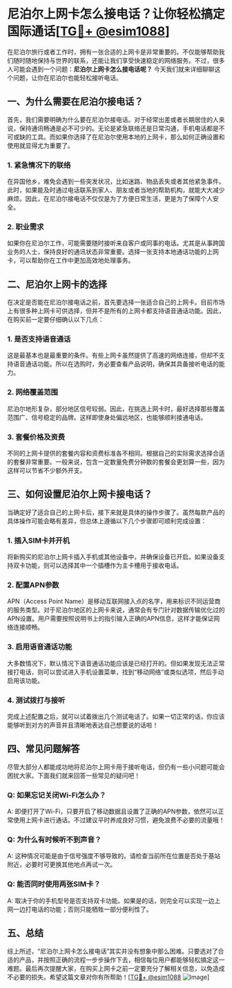 # 尼泊尔上网卡怎么接电话？让你轻松搞定国际通话[[TG💪+ @esim1088](https://t.me/s/esim1088)]

在尼泊尔旅行或者工作时，拥有一张合适的上网卡是非常重要的。不仅能够帮助我们随时随地保持与世界的联系，还能让我们享受快速稳定的网络服务。不过，很多人可能会遇到一个问题：**尼泊尔上网卡怎么接电话呢？** 今天我们就来详细聊聊这个问题，让你在尼泊尔也能轻松接听电话。

## 一、为什么需要在尼泊尔接电话？

首先，我们需要明确为什么要在尼泊尔接电话。对于经常出差或者长期居住的人来说，保持通讯畅通是必不可少的。无论是紧急联络还是日常沟通，手机电话都是不可或缺的工具。而如果你选择了在尼泊尔使用本地的上网卡，那么如何正确设置和使用就显得尤为重要了。

### 1. 紧急情况下的联络

在异国他乡，难免会遇到一些突发状况，比如迷路、物品丢失或者其他紧急事件。此时，如果能及时通过电话联系到家人、朋友或者当地的帮助机构，就能大大减少麻烦。因此，在尼泊尔接电话不仅仅是为了方便日常生活，更是为了保障个人安全。

### 2. 职业需求

如果你在尼泊尔工作，可能需要随时接听来自客户或同事的电话。尤其是从事跨国业务的人士，保持良好的通讯状态非常重要。选择一张支持本地通话功能的上网卡，可以帮助你在工作中更加高效地处理事务。

## 二、尼泊尔上网卡的选择

在决定是否能在尼泊尔接电话之前，首先要选择一张适合自己的上网卡。目前市场上有很多种上网卡可供选择，但并不是所有的上网卡都支持语音通话功能。因此，在购买前一定要仔细确认以下几点：

### 1. 是否支持语音通话

这是最基本也是最重要的条件。有些上网卡虽然提供了高速的网络连接，但却不支持语音通话功能。所以在选购时，务必要查看产品说明，确保其具备接听电话的能力。

### 2. 网络覆盖范围

尼泊尔地形复杂，部分地区信号较弱。因此，在挑选上网卡时，最好选择那些覆盖范围广、信号稳定的品牌。这样即使身处偏远地区，也能够顺利接通电话。

### 3. 套餐价格及资费

不同的上网卡提供的套餐内容和资费标准各不相同。根据自己的实际需求选择合适的套餐非常重要。一般来说，包含一定数量免费分钟数的套餐会更划算一些，因为这样可以节省不少额外开支。

## 三、如何设置尼泊尔上网卡接电话？

当确定好了适合自己的上网卡后，接下来就是具体的操作步骤了。虽然每款产品的具体操作可能会略有差异，但总体上遵循以下几个步骤即可顺利完成设置：

### 1. 插入SIM卡并开机

将新购买的尼泊尔上网卡插入手机或其他设备中，并确保设备已开启。如果设备支持双卡功能，则可以选择其中一个插槽作为主卡槽用于接收电话。

### 2. 配置APN参数

APN（Access Point Name）是移动互联网接入点的名字，用来标识不同运营商的服务类型。对于尼泊尔地区的上网卡来说，通常会有专门针对数据传输优化过的APN设置。用户需要按照说明书上的指引输入正确的APN信息，这样才能保证网络连接顺畅。

### 3. 启用语音通话功能

大多数情况下，默认情况下语音通话功能应该是已经打开的。但如果发现无法正常接打电话，则可以尝试进入手机设置菜单，找到“移动网络”或类似选项，然后手动启用该功能。

### 4. 测试拨打与接听

完成上述配置之后，就可以试着拨出几个测试电话了。如果一切正常的话，你应该能够听到对方的声音并且清晰地表达自己想要说的话啦！

## 四、常见问题解答

尽管大部分人都能成功地将尼泊尔上网卡用于接听电话，但仍有一些小问题可能会困扰大家。下面我们就来回答一些常见的疑问吧！

### Q: 如果忘记关闭Wi-Fi怎么办？
A: 即便打开了Wi-Fi，只要开启了移动数据且设置了正确的APN参数，依然可以正常使用上网卡进行通话。不过建议平时养成良好习惯，避免浪费不必要的流量哦！

### Q: 为什么有时候听不到声音？
A: 这种情况可能是由于信号强度不够导致的。请检查当前所在位置是否处于基站附近，必要时可更换其他地点再试一次。

### Q: 能否同时使用两张SIM卡？
A: 取决于你的手机型号是否支持双卡功能。如果是的话，则完全可以实现一边上网一边打电话的功能；否则只能牺牲一部分便利性了。

## 五、总结

综上所述，“尼泊尔上网卡怎么接电话”其实并没有想象中那么困难。只要选对了合适的产品，并按照正确的流程一步步操作下去，相信每位用户都能够轻松搞定这一难题。最后再次提醒大家，在购买上网卡之前一定要充分了解相关信息，以免造成不必要的损失。希望这篇文章对你有所帮助！[[TG💪+ @esim1088](https://t.me/s/esim1088) ![Image](https://i.postimg.cc/4NQfJmqS/Snipaste-2025-05-13-00-14-12.png)]